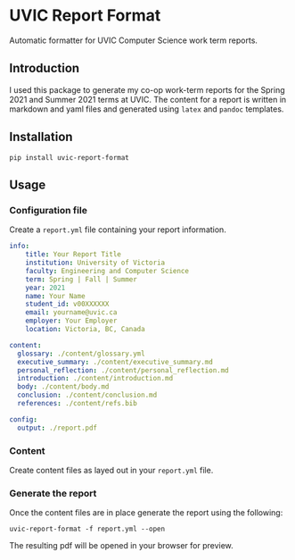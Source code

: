 # UVIC Report Format

Automatic formatter for UVIC Computer Science work term reports.

## Introduction

I used this package to generate my co-op work-term reports for the Spring 2021 and
Summer 2021 terms at UVIC. The content for a report is written in markdown and yaml files
and generated using `latex` and `pandoc` templates.

## Installation

```shell script
pip install uvic-report-format
```

## Usage

### Configuration file

Create a `report.yml` file containing your report information.

```yml
info:
    title: Your Report Title
    institution: University of Victoria
    faculty: Engineering and Computer Science
    term: Spring | Fall | Summer
    year: 2021
    name: Your Name
    student_id: v00XXXXXX
    email: yourname@uvic.ca
    employer: Your Employer
    location: Victoria, BC, Canada

content:
  glossary: ./content/glossary.yml
  executive_summary: ./content/executive_summary.md
  personal_reflection: ./content/personal_reflection.md
  introduction: ./content/introduction.md
  body: ./content/body.md
  conclusion: ./content/conclusion.md
  references: ./content/refs.bib

config:
  output: ./report.pdf
```

### Content

Create content files as layed out in your `report.yml` file.

### Generate the report

Once the content files are in place generate the report using the following:

```shell script
uvic-report-format -f report.yml --open
```

The resulting pdf will be opened in your browser for preview.
